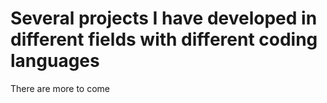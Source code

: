 # Several projects I have developed in different fields with different coding languages
There are more to come

